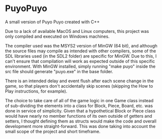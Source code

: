 # PuyoPuyo
A small version of Puyo Puyo created with C++

Due to a lack of available MacOS and Linux computers, this project was only compiled and executed on Windows machines.

The compiler used was the MSYS2 version of MinGW (64 bit), and although the source files may compile as intended with other compilers, some of the SDL libraries used
(in the SDL2 folder) are specific for MinGW. Due to this, I can't ensure that compilation will work as expected outside of this specific environment.
With MinGW installed, simply running "make puyo" inside the src file should generate "puyo.exe" in the base folder.

There is an intended delay and event flush after each scene change in the game, so that players don't accidentally skip scenes (skipping the How to Play instructions, 
for example).

The choice to take care of all of the game logic in one Game class instead of sub-dividing the elements into a class for Block, Piece, Board, etc. was
done in service of simplicity. Given that a hypothetical Block or Piece class would have nearly no member functions of its own outside of getters and setters,
I thought defining them as structs would make the code and overall development more straight-forward. This was done taking into account the small scope
of the project and short timeframe.